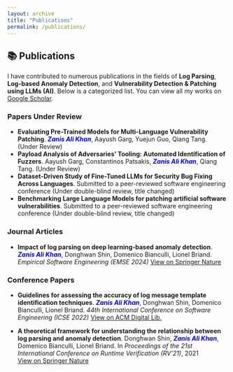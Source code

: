 ```yaml
---
layout: archive
title: "Publications"
permalink: /publications/
---
```


## 📚 Publications

I have contributed to numerous publications in the fields of **Log Parsing**, **Log‑based Anomaly Detection**, and **Vulnerability Detection & Patching using LLMs (AI)**. Below is a categorized list. You can view all my works on [Google Scholar](https://scholar.google.com/citations?user=meBzaLcAAAAJ&hl=en&oi=ao).

### Papers Under Review
- **Evaluating Pre-Trained Models for Multi-Language Vulnerability Patching**. <span style="color: blue; font-weight: bold; font-style: italic;">Zanis Ali Khan</span>, Aayush Garg, Yuejun Guo, Qiang Tang. (Under Review)
- **Payload Analysis of Adversaries’ Tooling: Automated Identification of Fuzzers**. Aayush Garg, Constantinos Patsakis, <span style="color: blue; font-weight: bold; font-style: italic;">Zanis Ali Khan</span>, Qiang Tang. (Under Review) 
- **Dataset-Driven Study of Fine-Tuned LLMs for Security Bug Fixing Across Languages**. Submitted to a peer-reviewed software engineering conference (Under double-blind review, title changed)
- **Benchmarking Large Language Models for patching artificial software vulnerabilities**. Submitted to a peer-reviewed software engineering conference (Under double-blind review, title changed)


### Journal Articles
- **Impact of log parsing on deep learning‑based anomaly detection**. <span style="color: blue; font-weight: bold; font-style: italic;">Zanis Ali Khan</span>, Donghwan Shin, Domenico Bianculli, Lionel Briand. *Empirical Software Engineering (EMSE 2024)* [View on Springer Nature](https://link.springer.com/article/10.1007/s10664-024-10533-w)

### Conference Papers
- **Guidelines for assessing the accuracy of log message template identification techniques**. <span style="color: blue; font-weight: bold; font-style: italic;">Zanis Ali Khan</span>, Donghwan Shin, Domenico Bianculli, Lionel Briand. *44th International Conference on Software Engineering (ICSE 2022)* [View on ACM Digital Lib.](https://dl.acm.org/doi/abs/10.1145/3510003.3510101)

- **A theoretical framework for understanding the relationship between log parsing and anomaly detection**. Donghwan Shin, <span style="color: blue; font-weight: bold; font-style: italic;">Zanis Ali Khan</span>, Domenico Bianculli, Lionel Briand. In *Proceedings of the 21st International Conference on Runtime Verification (RV’21)*, 2021  
  [View on Springer Nature](https://link.springer.com/chapter/10.1007/978-3-030-88494-9_16)

